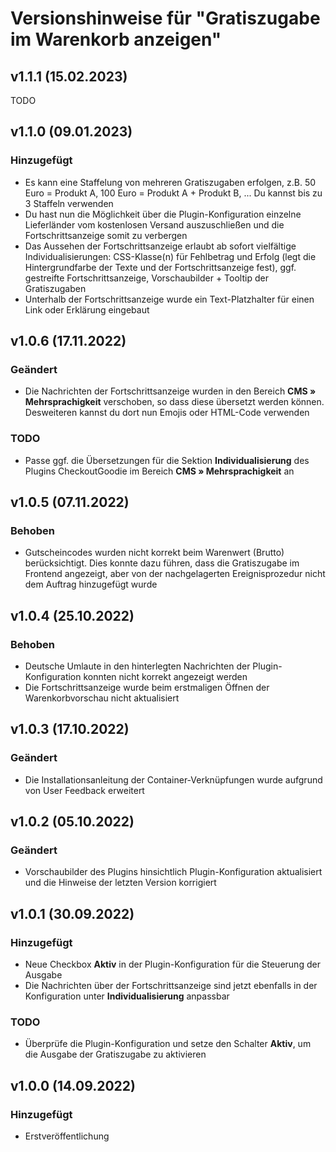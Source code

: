 # Versionshinweise für "Gratiszugabe im Warenkorb anzeigen"

## v1.1.1 (15.02.2023)

TODO

## v1.1.0 (09.01.2023)

### Hinzugefügt
- Es kann eine Staffelung von mehreren Gratiszugaben erfolgen, z.B. 50 Euro = Produkt A, 100 Euro = Produkt A + Produkt B, ... Du kannst bis zu 3 Staffeln verwenden
- Du hast nun die Möglichkeit über die Plugin-Konfiguration einzelne Lieferländer vom kostenlosen Versand auszuschließen und die Fortschrittsanzeige somit zu verbergen
- Das Aussehen der Fortschrittsanzeige erlaubt ab sofort vielfältige Individualisierungen: CSS-Klasse(n) für Fehlbetrag und Erfolg (legt die Hintergrundfarbe der Texte und der Fortschrittsanzeige fest), ggf. gestreifte Fortschrittsanzeige, Vorschaubilder + Tooltip der Gratiszugaben
- Unterhalb der Fortschrittsanzeige wurde ein Text-Platzhalter für einen Link oder Erklärung eingebaut

## v1.0.6 (17.11.2022)

### Geändert
- Die Nachrichten der Fortschrittsanzeige wurden in den Bereich **CMS » Mehrsprachigkeit** verschoben, so dass diese übersetzt werden können. Desweiteren kannst du dort nun Emojis oder HTML-Code verwenden

### TODO
- Passe ggf. die Übersetzungen für die Sektion **Individualisierung** des Plugins CheckoutGoodie im Bereich **CMS » Mehrsprachigkeit** an

## v1.0.5 (07.11.2022)

### Behoben
- Gutscheincodes wurden nicht korrekt beim Warenwert (Brutto) berücksichtigt. Dies konnte dazu führen, dass die Gratiszugabe im Frontend angezeigt, aber von der nachgelagerten Ereignisprozedur nicht dem Auftrag hinzugefügt wurde

## v1.0.4 (25.10.2022)

### Behoben
- Deutsche Umlaute in den hinterlegten Nachrichten der Plugin-Konfiguration konnten nicht korrekt angezeigt werden
- Die Fortschrittsanzeige wurde beim erstmaligen Öffnen der Warenkorbvorschau nicht aktualisiert

## v1.0.3 (17.10.2022)

### Geändert
- Die Installationsanleitung der Container-Verknüpfungen wurde aufgrund von User Feedback erweitert

## v1.0.2 (05.10.2022)

### Geändert
- Vorschaubilder des Plugins hinsichtlich Plugin-Konfiguration aktualisiert und die Hinweise der letzten Version korrigiert

## v1.0.1 (30.09.2022)

### Hinzugefügt
- Neue Checkbox **Aktiv** in der Plugin-Konfiguration für die Steuerung der Ausgabe
- Die Nachrichten über der Fortschrittsanzeige sind jetzt ebenfalls in der Konfiguration unter **Individualisierung** anpassbar

### TODO
- Überprüfe die Plugin-Konfiguration und setze den Schalter **Aktiv**, um die Ausgabe der Gratiszugabe zu aktivieren

## v1.0.0 (14.09.2022)

### Hinzugefügt
- Erstveröffentlichung
